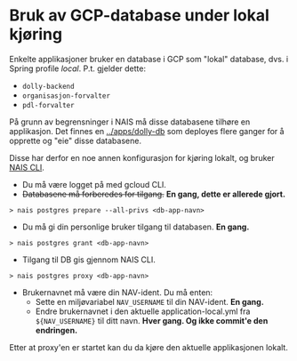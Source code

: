 # Bruk av GCP-database under lokal kjøring

Enkelte applikasjoner bruker en database i GCP som "lokal" database, dvs. i Spring profile _local_. P.t. gjelder dette:
* `dolly-backend`
* `organisasjon-forvalter`
* `pdl-forvalter`

På grunn av begrensninger i NAIS må disse databasene tilhøre en applikasjon. Det finnes en [../apps/dolly-db](../apps/dolly-db) som deployes flere ganger for å opprette og "eie" disse databasene.

Disse har derfor en noe annen konfigurasjon for kjøring lokalt, og bruker [NAIS CLI](https://doc.nais.io/operate/cli/reference/postgres/).

* Du må være logget på med gcloud CLI.
* ~~Databasene må forberedes for tilgang.~~ **En gang, dette er allerede gjort.**
```
> nais postgres prepare --all-privs <db-app-navn>
```
* Du må gi din personlige bruker tilgang til databasen. **En gang.**
```
> nais postgres grant <db-app-navn>
```
* Tilgang til DB gis gjennom NAIS CLI.
```
> nais postgres proxy <db-app-navn>
```
* Brukernavnet må være din NAV-ident. Du må enten:
   * Sette en miljøvariabel `NAV_USERNAME` til din NAV-ident. **En gang.**
   * Endre brukernavnet i den aktuelle application-local.yml fra `${NAV_USERNAME}` til ditt navn. **Hver gang. Og ikke commit'e den endringen.**

Etter at proxy'en er startet kan du da kjøre den aktuelle applikasjonen lokalt.
